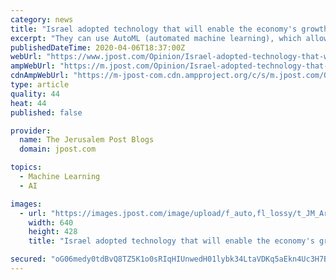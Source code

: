 ```yaml
---
category: news
title: "Israel adopted technology that will enable the economy's growth"
excerpt: "They can use AutoML (automated machine learning), which allows organizations to benefit from advanced AI without the need for a data scientist. They can develop digital apps and services by using a no-code platform. Research conducted by Griffith University in Australia suggests that the cloud provides small and medium-sized businesses with a ..."
publishedDateTime: 2020-04-06T18:37:00Z
webUrl: "https://www.jpost.com/Opinion/Israel-adopted-technology-that-will-enable-the-economys-growth-623804"
ampWebUrl: "https://m.jpost.com/Opinion/Israel-adopted-technology-that-will-enable-the-economys-growth-623804/amp"
cdnAmpWebUrl: "https://m-jpost-com.cdn.ampproject.org/c/s/m.jpost.com/Opinion/Israel-adopted-technology-that-will-enable-the-economys-growth-623804/amp"
type: article
quality: 44
heat: 44
published: false

provider:
  name: The Jerusalem Post Blogs
  domain: jpost.com

topics:
  - Machine Learning
  - AI

images:
  - url: "https://images.jpost.com/image/upload/f_auto,fl_lossy/t_JM_ArticleMainImageFaceDetect/442012"
    width: 640
    height: 428
    title: "Israel adopted technology that will enable the economy's growth"

secured: "oG06medy0tdBvQ8TZ5K1o0sRIqHIUnwedH01lybk34LtaVDKq5aEkn4Uc3H7BWuywWUpsCt0epC4TaUkomWUQwm2rbYEFbmMR8jrOROEwXnka7zr/DyD7fPOvS1uvLWkcqlzYFWggWsyMROzg+5w/1OOkX45crFhPyQY+xSCGFx2RMCY3McL2NSXiBXYEXdw5tn79q1CoM/C4pnmNzfvisRCbzWm+4HnVE6+G0qIgCQBIVe0qIS42lF+eU6/TeojqLpM0IhFKXS2dLceXPn5/LJRx45oQEZz74X8ZHbnRRAfxNMLXBz7RJuwMrXbU/LEXdtkeyD4LSHS2raKTcflyu9GVW82H5P9fKruO7cyWkvK3bD+RMRnBIkRIdBZx2G0mWzu/TM1JeOzg1QEoh3B47nmD58ZsBTJ00D2o9yC+lsQwy0YVUxtHGK2wcuIs8J7ZVB/+kdiNB1Gxg3oqOgmjw4A0St+aUHnVgXFWG2M32c=;GMUicl03BkFSsG5DuK+4eA=="
---
```


